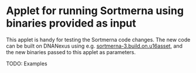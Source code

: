 # Applet for running Sortmerna using binaries provided as input

This applet is handy for testing the Sortmerna code changes. The new code can be built on DNANexus using e.g. [sortmerna-3.build.on.u16asset](https://github.com/biocore/sortmerna/tree/master/dnanexus/applets/sortmerna-3.build.on.u16asset), and the new binaries passed to this applet as parameters.

TODO: Examples

